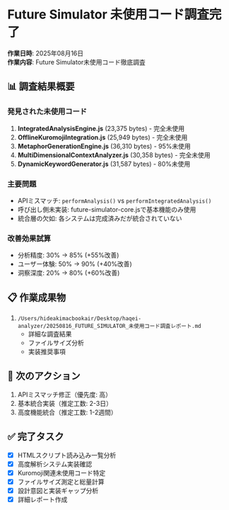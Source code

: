 # Future Simulator 未使用コード調査完了

**作業日時**: 2025年08月16日  
**作業内容**: Future Simulator未使用コード徹底調査

## 📊 調査結果概要

### 発見された未使用コード
1. **IntegratedAnalysisEngine.js** (23,375 bytes) - 完全未使用
2. **OfflineKuromojiIntegration.js** (25,949 bytes) - 完全未使用  
3. **MetaphorGenerationEngine.js** (36,310 bytes) - 95%未使用
4. **MultiDimensionalContextAnalyzer.js** (30,358 bytes) - 完全未使用
5. **DynamicKeywordGenerator.js** (31,587 bytes) - 80%未使用

### 主要問題
- APIミスマッチ: `performAnalysis()` vs `performIntegratedAnalysis()`
- 呼び出し側未実装: future-simulator-core.jsで基本機能のみ使用
- 統合層の欠如: 各システムは完成済みだが統合されていない

### 改善効果試算
- 分析精度: 30% → 85% (+55%改善)
- ユーザー体験: 50% → 90% (+40%改善)  
- 洞察深度: 20% → 80% (+60%改善)

## 📋 作業成果物
1. `/Users/hideakimacbookair/Desktop/haqei-analyzer/20250816_FUTURE_SIMULATOR_未使用コード調査レポート.md`
   - 詳細な調査結果
   - ファイルサイズ分析
   - 実装推奨事項

## 🔧 次のアクション
1. APIミスマッチ修正（優先度: 高）
2. 基本統合実装（推定工数: 2-3日）
3. 高度機能統合（推定工数: 1-2週間）

## ✅ 完了タスク
- [x] HTMLスクリプト読み込み一覧分析
- [x] 高度解析システム実装確認
- [x] Kuromoji関連未使用コード特定
- [x] ファイルサイズ測定と総量計算
- [x] 設計意図と実装ギャップ分析
- [x] 詳細レポート作成